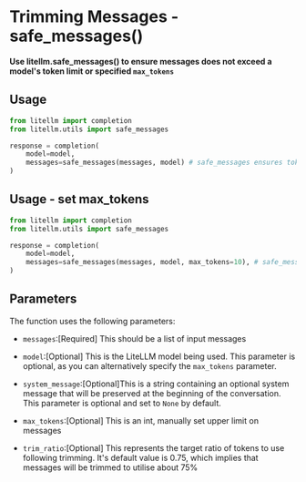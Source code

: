 # Trimming Messages - safe_messages()
**Use litellm.safe_messages() to ensure messages does not exceed a model's token limit or specified `max_tokens`**

## Usage 
```python
from litellm import completion
from litellm.utils import safe_messages

response = completion(
    model=model, 
    messages=safe_messages(messages, model) # safe_messages ensures tokens(messages) < max_tokens(model)
) 
```

## Usage - set max_tokens
```python
from litellm import completion
from litellm.utils import safe_messages

response = completion(
    model=model, 
    messages=safe_messages(messages, model, max_tokens=10), # safe_messages ensures tokens(messages) < max_tokens
) 
```

## Parameters

The function uses the following parameters:

- `messages`:[Required] This should be a list of input messages 

- `model`:[Optional] This is the LiteLLM model being used. This parameter is optional, as you can alternatively specify the `max_tokens` parameter.

- `system_message`:[Optional]This is a string containing an optional system message that will be preserved at the beginning of the conversation. This parameter is optional and set to `None` by default.

- `max_tokens`:[Optional] This is an int, manually set upper limit on messages

- `trim_ratio`:[Optional] This represents the target ratio of tokens to use following trimming. It's default value is 0.75, which implies that messages will be trimmed to utilise about 75%